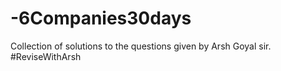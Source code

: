 # -6Companies30days
Collection of solutions to the questions given by Arsh Goyal sir. #ReviseWithArsh
